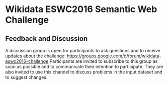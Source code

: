 # Wikidata ESWC2016 Semantic Web Challenge

## Feedback and Discussion
A discussion group is open for participants to ask questions and to receive updates about the challenge: https://groups.google.com/d/forum/wikidata-eswc2016-challenge 
Participants are invited to subscribe to this group as soon as possible and to communicate their intention to participate. They are also invited to use this channel to discuss problems in the input dataset and to suggest changes.
